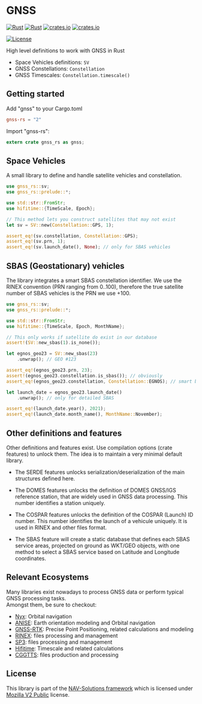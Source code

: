 # GNSS

[![Rust](https://github.com/nav-solutions/gnss/actions/workflows/rust.yml/badge.svg)](https://github.com/nav-solutions/gnss/actions/workflows/rust.yml)
[![Rust](https://github.com/nav-solutions/gnss/actions/workflows/daily.yml/badge.svg)](https://github.com/nav-solutions/gnss/actions/workflows/daily.yml)
[![crates.io](https://img.shields.io/crates/v/gnss-rs.svg)](https://crates.io/crates/gnss-rs)
[![crates.io](https://docs.rs/gnss-rs/badge.svg)](https://docs.rs/gnss-rs)

[![License](https://img.shields.io/badge/license-MPL_2.0-orange?style=for-the-badge&logo=mozilla)](https://github.com/nav-solutions/qc-traits/blob/main/LICENSE)

High level definitions to work with GNSS in Rust

+ Space Vehicles definitions: `SV`
+ GNSS Constellations: `Constellation`
+ GNSS Timescales: `Constellation.timescale()`

## Getting started

Add "gnss" to your Cargo.toml

```toml
gnss-rs = "2"
```

Import "gnss-rs": 

```rust
extern crate gnss_rs as gnss;
```

## Space Vehicles

A small library to define and handle satellite vehicles and constellation.  

```rust
use gnss_rs::sv;
use gnss_rs::prelude::*;

use std::str::FromStr;
use hifitime::{TimeScale, Epoch};

// This method lets you construct satellites that may not exist
let sv = SV::new(Constellation::GPS, 1);

assert_eq!(sv.constellation, Constellation::GPS);
assert_eq!(sv.prn, 1);
assert_eq!(sv.launch_date(), None); // only for SBAS vehicles
```

## SBAS (Geostationary) vehicles

The library integrates a smart SBAS constellation identifier. We use the RINEX
convention (PRN ranging from 0..100), therefore the true satellite number
of SBAS vehicles is the PRN we use +100.
    
```rust
use gnss_rs::sv;
use gnss_rs::prelude::*;

use std::str::FromStr;
use hifitime::{TimeScale, Epoch, MonthName};

// This only works if satellite do exist in our database
assert!(SV::new_sbas(1).is_none());

let egnos_geo23 = SV::new_sbas(23)
    .unwrap(); // GEO #123

assert_eq!(egnos_geo23.prn, 23);
assert!(egnos_geo23.constellation.is_sbas()); // obviously
assert_eq!(egnos_geo23.constellation, Constellation::EGNOS); // smart builder

let launch_date = egnos_geo23.launch_date()
    .unwrap(); // only for detailed SBAS

assert_eq!(launch_date.year(), 2021);
assert_eq!(launch_date.month_name(), MonthName::November);
```

## Other definitions and features

Other definitions and features exist. Use compilation options (crate features) to unlock them.
The idea is to maintain a very minimal default library.

- The SERDE features unlocks serialization/deserialization of the main structures defined here.

- The DOMES features unlocks the definition of DOMES GNSS/IGS reference station,
that are widely used in GNSS data processing. This number identifies a station uniquely.

- The COSPAR features unlocks the definition of the COSPAR (Launch) ID number.
This number identifies the launch of a vehicule uniquely. It is used in RINEX
and other files format.

- The SBAS feature will create a static database that defines each SBAS service areas,
projected on ground as WKT/GEO objects, with one method to select a SBAS service based
on Latitude and Longitude coordinates.

## Relevant Ecosystems

Many libraries exist nowadays to process GNSS data or perform typical GNSS processing tasks.  
Amongst them, be sure to checkout:

- [Nyx](https://github.com/nyx-space/nyx): Orbital navigation
- [ANISE](https://github.com/nyx-space/anise): Earth orientation modeling and Orbital navigation
- [GNSS-RTK](https://github.com/nav-solutions/gnss-rtk): Precise Point Positioning, related calculations and modeling
- [RINEX](https://github.com/nav-solutions/rinex): files processing and management
- [SP3](https://github.com/nav-solutions/sp3): files processing and management
- [Hifitime](https://github.com/nyx-space/hifitime): Timescale and related calculations
- [CGGTTS](https://github.com/nav-solutions/cggtts): files production and processing

## License

This library is part of the [NAV-Solutions framework](https://github.com/nav-solutions) which
is licensed under [Mozilla V2 Public](https://www.mozilla.org/en-US/MPL/2.0) license.
